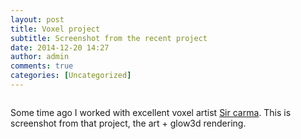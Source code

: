 ```yaml
---
layout: post
title: Voxel project
subtitle: Screenshot from the recent project
date: 2014-12-20 14:27
author: admin
comments: true
categories: [Uncategorized]
---
```

<a href="/blog/images/graphics.jpg"><img src="/blog/images/graphics.jpg" class = "image featured" alt="" /></a>

Some time ago I worked with excellent voxel artist [Sir carma](https://twitter.com/sir_carma?lang=en). This is screenshot from that project, the art + glow3d rendering.

